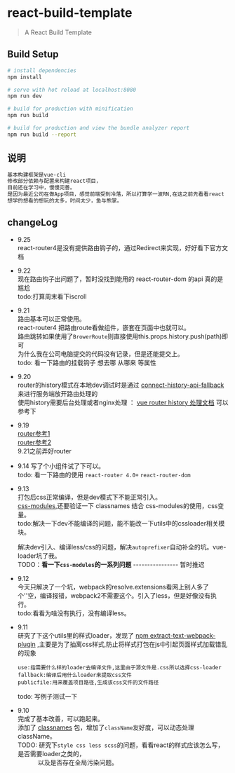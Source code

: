 # react-build-template

> A React Build Template 

## Build Setup

``` bash
# install dependencies
npm install

# serve with hot reload at localhost:8080
npm run dev

# build for production with minification
npm run build

# build for production and view the bundle analyzer report
npm run build --report
```

## 说明
```bash
基本构建框架是vue-cli
修改部分依赖与配置来构建react项目，
目前还在学习中，慢慢完善。
是因为最近公司在做App项目，感觉前端受到冷落，所以打算学一波RN,在这之前先看看react
想学的想看的想玩的太多，时间太少，鱼与熊掌。
```

## changeLog
- 9.25  
  react-router4是没有提供路由钩子的，通过Redirect来实现，好好看下官方文档   
    
- 9.22  
  现在路由钩子出问题了，暂时没找到能用的 react-router-dom 的api 真的是尴尬  
  todo:打算周末看下iscroll   
  
- 9.21  
  路由基本可以正常使用。  
  react-router4 把路由route看做组件，嵌套在页面中也就可以。   
  路由跳转如果使用了`BrowerRoute`则直接使用this.props.history.push(path)即可  
  为什么我在公司电脑提交的代码没有记录，但是还能提交上。   
  todo: 看一下路由的挂载钩子 想去哪 从哪来 等属性  

- 9.20  
  router的history模式在本地dev调试时是通过 [connect-history-api-fallback](https://www.npmjs.com/package/connect-history-api-fallback) 来进行服务端放开路由处理的   
  使用history需要后台处理或者nginx处理 ： [vue router history 处理文档](https://router.vuejs.org/zh-cn/essentials/history-mode.html) 可以参考下   

- 9.19  
  [router参考1](https://github.com/brickspert/blog/issues/1)  
  [router参考2](https://github.com/xiaotuni/react-webpack-demo)  
  9.21之前弄好router  

- 9.14
  写了个小组件试了下可以。  
  todo: 看一下路由的使用  `react-router 4.0+` `react-router-dom`  

- 9.13  
  打包后css正常编译，但是dev模式下不能正常引入。   
  [css-modules](https://www.npmjs.com/package/react-css-modules),还要验证一下 classnames 结合 css-modules的使用，css变量。  
  todo:解决一下dev不能编译的问题，能不能改一下utils中的cssloader相关模块。  

  解决dev引入、编译less/css的问题，解决`autoprefixer`自动补全的坑。vue-loader坑了我。   
  TODO：__看一下`css-modules`的一系列问题__  ----------------  暂时推迟  

- 9.12  
  今天只解决了一个坑，webpack的resolve.extensions看网上别人多了个''空，编译报错，webpack2不需要这个。引入了less，但是好像没有执行。  
  todo:看看为啥没有执行，没有编译less。 

- 9.11  
  研究了下这个utils里的样式loader，发现了 [npm extract-text-webpack-plugin](https://www.npmjs.com/package/extract-text-webpack-plugin) ,主要是为了抽离css样式,防止将样式打包在js中引起页面样式加载错乱的现象  
  ```
  use:指需要什么样的loader去编译文件,这里由于源文件是.css所以选择css-loader  
  fallback:编译后用什么loader来提取css文件  
  publicfile:用来覆盖项目路径,生成该css文件的文件路径  
  ```
  todo: 写例子测试一下  

- 9.10  
  完成了基本改善，可以跑起来。  
  添加了 [classnames](https://www.npmjs.com/package/classnames) 包，增加了`className`友好度，可以动态处理 className。  
  TODO: 研究下`style css less scss`的问题，看看react的样式应该怎么写，是否需要loader之类的，  
  　　　以及是否存在全局污染问题。

